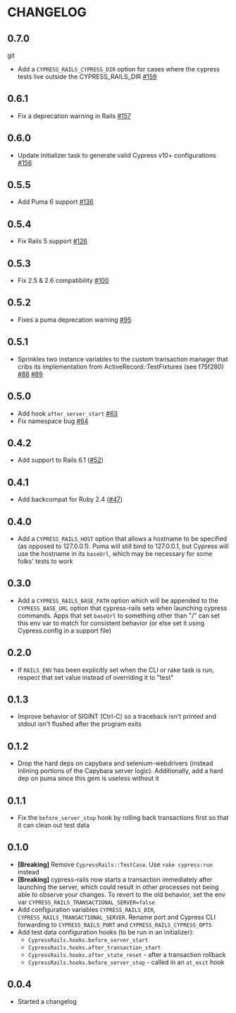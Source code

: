 # CHANGELOG

## 0.7.0
git
* Add a `CYPRESS_RAILS_CYPRESS_DIR` option for cases where
the cypress tests live outside the CYPRESS_RAILS_DIR [#159](https://github.com/testdouble/cypress-rails/pull/159)

## 0.6.1

* Fix a deprecation warning in Rails
  [#157](https://github.com/testdouble/cypress-rails/pull/157)

## 0.6.0

* Update initializer task to generate valid Cypress v10+ configurations
  [#156](https://github.com/testdouble/cypress-rails/pull/156)

## 0.5.5

* Add Puma 6 support
  [#136](https://github.com/testdouble/cypress-rails/pull/136)

## 0.5.4

* Fix Rails 5 support
  [#126](https://github.com/testdouble/cypress-rails/pull/126)

## 0.5.3

* Fix 2.5 & 2.6 compatibility
  [#100](https://github.com/testdouble/cypress-rails/issues/100)

## 0.5.2

* Fixes a puma deprecation warning
  [#95](https://github.com/testdouble/cypress-rails/pull/95)

## 0.5.1

* Sprinkles two instance variables to the custom transaction manager that cribs
  its implementation from ActiveRecord::TestFixtures (see f75f280)
  [#88](https://github.com/testdouble/cypress-rails/issues/88)
  [#89](https://github.com/testdouble/cypress-rails/pull/89)

## 0.5.0

* Add hook `after_server_start`
  [#63](https://github.com/testdouble/cypress-rails/pull/63)
* Fix namespace bug
  [#64](https://github.com/testdouble/cypress-rails/pull/64)

## 0.4.2

* Add support to Rails 6.1 ([#52](https://github.com/testdouble/cypress-rails/issue/52))

## 0.4.1

* Add backcompat for Ruby 2.4
  ([#47](https://github.com/testdouble/cypress-rails/pull/47))

## 0.4.0

* Add a `CYPRESS_RAILS_HOST` option that allows a hostname to be specified (as
opposed to 127.0.0.1). Puma will still bind to 127.0.0.1, but Cypress will use
the hostname in its `baseUrl`, which may be necessary for some folks' tests to
work

## 0.3.0

* Add a `CYPRESS_RAILS_BASE_PATH` option which will be appended to the
  `CYPRESS_BASE_URL` option that cypress-rails sets when launching cypress
  commands. Apps that set `baseUrl` to something other than "/" can set this env
  var to match for consistent behavior (or else set it using Cypress.config in a
  support file)

## 0.2.0

* If `RAILS_ENV` has been explicitly set when the CLI or rake task is run,
respect that set value instead of overriding it to "test"

## 0.1.3

* Improve behavior of SIGINT (Ctrl-C) so a traceback isn't printed and stdout
  isn't flushed after the program exits

## 0.1.2

* Drop the hard deps on capybara and selenium-webdrivers (instead inlining
  portions of the Capybara server logic). Additionally, add a hard dep on puma
  since this gem is useless without it

## 0.1.1

* Fix the `before_server_stop` hook by rolling back transactions first so that
  it can clean out test data

## 0.1.0

* **[Breaking]** Remove `CypressRails::TestCase`. Use `rake cypress:run` instead
* **[Breaking]** cypress-rails now starts a transaction immediately after
  launching the server, which could result in other processes not being able
  to observe your changes. To revert to the old behavior, set the env var
  `CYPRESS_RAILS_TRANSACTIONAL_SERVER=false`
* Add configuration variables `CYPRESS_RAILS_DIR`,
  `CYPRESS_RAILS_TRANSACTIONAL_SERVER`. Rename port and Cypress CLI forwarding
  to `CYPRESS_RAILS_PORT` and `CYPRESS_RAILS_CYPRESS_OPTS`
* Add test data configuration hooks (to be run in an initializer):
  * `CypressRails.hooks.before_server_start`
  * `CypressRails.hooks.after_transaction_start`
  * `CypressRails.hooks.after_state_reset` - after a transaction rollback
  * `CypressRails.hooks.before_server_stop` - called in an `at_exit` hook

## 0.0.4

* Started a changelog
